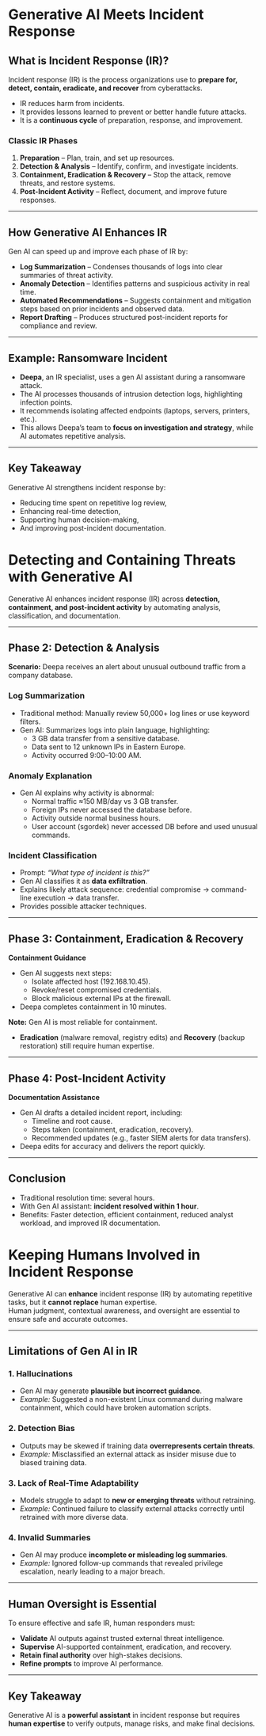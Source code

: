 # Generative AI Meets Incident Response

## What is Incident Response (IR)?
Incident response (IR) is the process organizations use to **prepare for, detect, contain, eradicate, and recover** from cyberattacks.  
- IR reduces harm from incidents.  
- It provides lessons learned to prevent or better handle future attacks.  
- It is a **continuous cycle** of preparation, response, and improvement.  

### Classic IR Phases
1. **Preparation** – Plan, train, and set up resources.  
2. **Detection & Analysis** – Identify, confirm, and investigate incidents.  
3. **Containment, Eradication & Recovery** – Stop the attack, remove threats, and restore systems.  
4. **Post-Incident Activity** – Reflect, document, and improve future responses.  

---

## How Generative AI Enhances IR
Gen AI can speed up and improve each phase of IR by:
- **Log Summarization** – Condenses thousands of logs into clear summaries of threat activity.  
- **Anomaly Detection** – Identifies patterns and suspicious activity in real time.  
- **Automated Recommendations** – Suggests containment and mitigation steps based on prior incidents and observed data.  
- **Report Drafting** – Produces structured post-incident reports for compliance and review.  

---

## Example: Ransomware Incident
- **Deepa**, an IR specialist, uses a gen AI assistant during a ransomware attack.  
- The AI processes thousands of intrusion detection logs, highlighting infection points.  
- It recommends isolating affected endpoints (laptops, servers, printers, etc.).  
- This allows Deepa’s team to **focus on investigation and strategy**, while AI automates repetitive analysis.  

---

## Key Takeaway
Generative AI strengthens incident response by:
- Reducing time spent on repetitive log review,  
- Enhancing real-time detection,  
- Supporting human decision-making,  
- And improving post-incident documentation.  

# Detecting and Containing Threats with Generative AI

Generative AI enhances incident response (IR) across **detection, containment, and post-incident activity** by automating analysis, classification, and documentation.

---

## Phase 2: Detection & Analysis
**Scenario:** Deepa receives an alert about unusual outbound traffic from a company database.  

### Log Summarization
- Traditional method: Manually review 50,000+ log lines or use keyword filters.  
- Gen AI: Summarizes logs into plain language, highlighting:  
  - 3 GB data transfer from a sensitive database.  
  - Data sent to 12 unknown IPs in Eastern Europe.  
  - Activity occurred 9:00–10:00 AM.  

### Anomaly Explanation
- Gen AI explains why activity is abnormal:  
  - Normal traffic ≈150 MB/day vs 3 GB transfer.  
  - Foreign IPs never accessed the database before.  
  - Activity outside normal business hours.  
  - User account (sgordek) never accessed DB before and used unusual commands.  

### Incident Classification
- Prompt: *“What type of incident is this?”*  
- Gen AI classifies it as **data exfiltration**.  
- Explains likely attack sequence: credential compromise → command-line execution → data transfer.  
- Provides possible attacker techniques.  

---

## Phase 3: Containment, Eradication & Recovery
**Containment Guidance**
- Gen AI suggests next steps:  
  - Isolate affected host (192.168.10.45).  
  - Revoke/reset compromised credentials.  
  - Block malicious external IPs at the firewall.  
- Deepa completes containment in 10 minutes.  

**Note:** Gen AI is most reliable for containment.  
- **Eradication** (malware removal, registry edits) and **Recovery** (backup restoration) still require human expertise.  

---

## Phase 4: Post-Incident Activity
**Documentation Assistance**
- Gen AI drafts a detailed incident report, including:  
  - Timeline and root cause.  
  - Steps taken (containment, eradication, recovery).  
  - Recommended updates (e.g., faster SIEM alerts for data transfers).  
- Deepa edits for accuracy and delivers the report quickly.  

---

## Conclusion
- Traditional resolution time: several hours.  
- With Gen AI assistant: **incident resolved within 1 hour**.  
- Benefits: Faster detection, efficient containment, reduced analyst workload, and improved IR documentation.  

# Keeping Humans Involved in Incident Response

Generative AI can **enhance** incident response (IR) by automating repetitive tasks, but it **cannot replace** human expertise.  
Human judgment, contextual awareness, and oversight are essential to ensure safe and accurate outcomes.

---

## Limitations of Gen AI in IR

### 1. Hallucinations
- Gen AI may generate **plausible but incorrect guidance**.  
- *Example:* Suggested a non-existent Linux command during malware containment, which could have broken automation scripts.

### 2. Detection Bias
- Outputs may be skewed if training data **overrepresents certain threats**.  
- *Example:* Misclassified an external attack as insider misuse due to biased training data.

### 3. Lack of Real-Time Adaptability
- Models struggle to adapt to **new or emerging threats** without retraining.  
- *Example:* Continued failure to classify external attacks correctly until retrained with more diverse data.

### 4. Invalid Summaries
- Gen AI may produce **incomplete or misleading log summaries**.  
- *Example:* Ignored follow-up commands that revealed privilege escalation, nearly leading to a major breach.

---

## Human Oversight is Essential
To ensure effective and safe IR, human responders must:
- **Validate** AI outputs against trusted external threat intelligence.  
- **Supervise** AI-supported containment, eradication, and recovery.  
- **Retain final authority** over high-stakes decisions.  
- **Refine prompts** to improve AI performance.  

---

## Key Takeaway
Generative AI is a **powerful assistant** in incident response but requires **human expertise** to verify outputs, manage risks, and make final decisions.  



















































